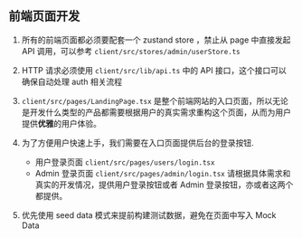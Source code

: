 ## 前端页面开发
1. 所有的前端页面都必须要配套一个 zustand store ，禁止从 page 中直接发起 API 调用，可以参考 `client/src/stores/admin/userStore.ts`
2. HTTP 请求必须使用 `client/src/lib/api.ts` 中的 API 接口，这个接口可以确保自动处理 auth 相关流程
3. `client/src/pages/LandingPage.tsx` 是整个前端网站的入口页面，所以无论是开发什么类型的产品都需要根据用户的真实需求重构这个页面，从而为用户提供**优雅**的用户体验。
4. 为了方便用户快速上手，我们需要在入口页面提供后台的登录按钮.
    - 用户登录页面 `client/src/pages/users/login.tsx`
    - Admin 登录页面 `client/src/pages/admin/login.tsx`
请根据具体需求和真实的开发情况，提供用户登录按钮或者 Admin 登录按钮，亦或者这两个都提供。

5. 优先使用 seed data 模式来提前构建测试数据，避免在页面中写入 Mock Data